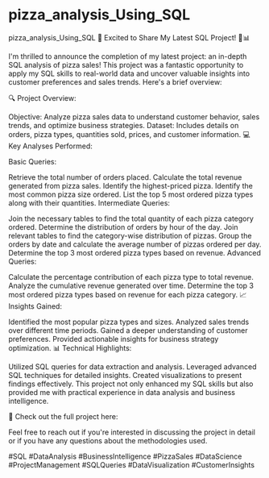 # pizza_analysis_Using_SQL
pizza_analysis_Using_SQL
🌟 Excited to Share My Latest SQL Project! 🍕📊

I'm thrilled to announce the completion of my latest project: an in-depth SQL analysis of pizza sales! This project was a fantastic opportunity to apply my SQL skills to real-world data and uncover valuable insights into customer preferences and sales trends. Here's a brief overview:

🔍 Project Overview:

Objective: Analyze pizza sales data to understand customer behavior, sales trends, and optimize business strategies.
Dataset: Includes details on orders, pizza types, quantities sold, prices, and customer information.
💻 Key Analyses Performed:

Basic Queries:

Retrieve the total number of orders placed.
Calculate the total revenue generated from pizza sales.
Identify the highest-priced pizza.
Identify the most common pizza size ordered.
List the top 5 most ordered pizza types along with their quantities.
Intermediate Queries:

Join the necessary tables to find the total quantity of each pizza category ordered.
Determine the distribution of orders by hour of the day.
Join relevant tables to find the category-wise distribution of pizzas.
Group the orders by date and calculate the average number of pizzas ordered per day.
Determine the top 3 most ordered pizza types based on revenue.
Advanced Queries:

Calculate the percentage contribution of each pizza type to total revenue.
Analyze the cumulative revenue generated over time.
Determine the top 3 most ordered pizza types based on revenue for each pizza category.
📈 Insights Gained:

Identified the most popular pizza types and sizes.
Analyzed sales trends over different time periods.
Gained a deeper understanding of customer preferences.
Provided actionable insights for business strategy optimization.
📊 Technical Highlights:

Utilized SQL queries for data extraction and analysis.
Leveraged advanced SQL techniques for detailed insights.
Created visualizations to present findings effectively.
This project not only enhanced my SQL skills but also provided me with practical experience in data analysis and business intelligence.

🔗 Check out the full project here: 

Feel free to reach out if you're interested in discussing the project in detail or if you have any questions about the methodologies used.

#SQL #DataAnalysis #BusinessIntelligence #PizzaSales #DataScience #ProjectManagement #SQLQueries #DataVisualization #CustomerInsights
